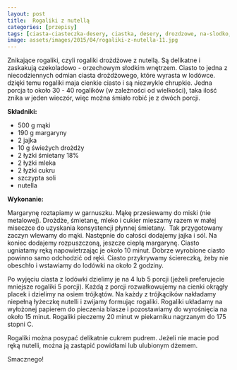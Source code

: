 ```yaml
---
layout: post
title:  Rogaliki z nutellą
categories: [przepisy]
tags: [ciasta-ciasteczka-desery, ciastka, desery, drozdzowe, na-slodko, nutella]
image: assets/images/2015/04/rogaliki-z-nutella-11.jpg
---
```

Znikające rogaliki, czyli rogaliki drożdżowe z nutellą. Są delikatne i zaskakują czekoladowo - orzechowym słodkim wnętrzem. Ciasto to jedna z niecodziennych odmian ciasta drożdżowego, które wyrasta w lodówce. dzięki temu rogaliki maja cienkie ciasto i są niezwykle chrupkie. Jedna porcja to około 30 - 40 rogalików (w zależności od wielkości), taka ilość znika w jeden wieczór, więc można śmiało robić je z dwóch porcji.

**Składniki:**
* 500 g mąki
* 190 g margaryny
* 2 jajka
* 10 g świeżych drożdży
* 2 łyżki śmietany 18%
* 2 łyżki mleka
* 2 łyżki cukru
* szczypta soli
* nutella

**Wykonanie:**

Margarynę roztapiamy w garnuszku. Mąkę przesiewamy do miski (nie metalowej). Drożdże, śmietanę, mleko i cukier mieszamy razem w małej miseczce do uzyskania konsystencji płynnej śmietany.  Tak przygotowany zaczyn wlewamy do mąki. Następnie do całości dodajemy jajka i sól. Na koniec dodajemy rozpuszczoną, jeszcze ciepłą margarynę. Ciasto ugniatamy ręką napowietrzając je około 10 minut. Dobrze wyrobione ciasto powinno samo odchodzić od ręki. Ciasto przykrywamy ściereczką, żeby nie obeschło i wstawiamy do lodówki na około 2 godziny.

Po wyjęciu ciasta z lodówki dzielimy je na 4 lub 5 porcji (jeżeli preferujecie mniejsze rogaliki 5 porcji). Każdą z porcji rozwałkowujemy na cienki okrągły placek i dzielimy na osiem trójkątów. Na każdy z trójkącików nakładamy niepełną łyżeczkę nutelli i zwijamy formując rogaliki. Rogaliki układamy na wyłożonej papierem do pieczenia blasze i pozostawiamy do wyrośnięcia na około 15 minut. Rogaliki pieczemy 20 minut w piekarniku nagrzanym do 175 stopni C.

Rogaliki można posypać delikatnie cukrem pudrem. Jeżeli nie macie pod ręką nutelli, można ją zastąpić powidłami lub ulubionym dżemem.

Smacznego!